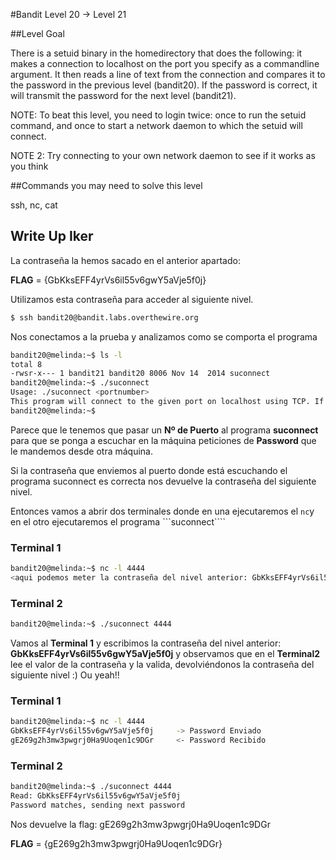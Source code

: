 #Bandit Level 20 → Level 21

##Level Goal

There is a setuid binary in the homedirectory that does the following: it makes a connection to localhost on the port you specify as a commandline argument. It then reads a line of text from the connection and compares it to the password in the previous level (bandit20). If the password is correct, it will transmit the password for the next level (bandit21).

NOTE: To beat this level, you need to login twice: once to run the setuid command, and once to start a network daemon to which the setuid will connect.

NOTE 2: Try connecting to your own network daemon to see if it works as you think

##Commands you may need to solve this level

ssh, nc, cat

## Write Up Iker

La contraseña la hemos sacado en el anterior apartado:

**FLAG** = {GbKksEFF4yrVs6il55v6gwY5aVje5f0j}

Utilizamos esta contraseña para acceder al siguiente nivel.

```bash 
$ ssh bandit20@bandit.labs.overthewire.org
```

Nos conectamos a la prueba y analizamos como se comporta el programa

```bash
bandit20@melinda:~$ ls -l
total 8
-rwsr-x--- 1 bandit21 bandit20 8006 Nov 14  2014 suconnect
bandit20@melinda:~$ ./suconnect 
Usage: ./suconnect <portnumber>
This program will connect to the given port on localhost using TCP. If it receives the correct password from the other side, the next password is transmitted back.
bandit20@melinda:~$ 
```

Parece que le tenemos que pasar un **Nº de Puerto** al programa **suconnect** para que se ponga a escuchar en la máquina peticiones de **Password** que le mandemos desde otra máquina.

Si la contraseña que enviemos al puerto donde está escuchando el programa suconnect es correcta nos devuelve la contraseña del siguiente nivel.

Entonces vamos a abrir dos terminales donde en una ejecutaremos el ```nc```y en el otro ejecutaremos el programa ```suconnect````

### Terminal 1

```bash
bandit20@melinda:~$ nc -l 4444
<aqui podemos meter la contraseña del nivel anterior: GbKksEFF4yrVs6il55v6gwY5aVje5f0j > 
```

### Terminal 2

```bash
bandit20@melinda:~$ ./suconnect 4444
```

Vamos al **Terminal 1** y escribimos la contraseña del nivel anterior: **GbKksEFF4yrVs6il55v6gwY5aVje5f0j** y observamos que en el **Terminal2** lee el valor de la contraseña y la valida, devolviéndonos la contraseña del siguiente nivel :) Ou yeah!!

### Terminal 1

```bash
bandit20@melinda:~$ nc -l 4444
GbKksEFF4yrVs6il55v6gwY5aVje5f0j     -> Password Enviado
gE269g2h3mw3pwgrj0Ha9Uoqen1c9DGr     <- Password Recibido
```

### Terminal 2

```bash
bandit20@melinda:~$ ./suconnect 4444
Read: GbKksEFF4yrVs6il55v6gwY5aVje5f0j
Password matches, sending next password
```
Nos devuelve la flag: gE269g2h3mw3pwgrj0Ha9Uoqen1c9DGr

**FLAG** = {gE269g2h3mw3pwgrj0Ha9Uoqen1c9DGr}
